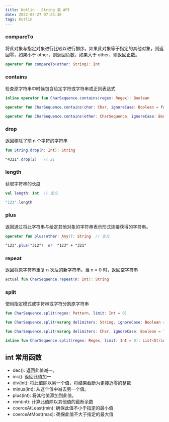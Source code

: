 ```yaml
---
title: Kotlin - String 类 API
date: 2022-05-27 07:24:30
tags: Kotlin
---
```


### compareTo
将此对象与指定对象进行比较以进行排序。如果此对象等于指定的其他对象，则返回零，如果小于 other，则返回负数，如果大于 other，则返回正数。
```kotlin
operator fun compareTo(other: String): Int
```


### contains
检查原字符串中时候包含给定字符或字符串或正则表达式
```kotlin
inline operator fun CharSequence.contains(regex: Regex): Boolean

operator fun CharSequence.contains(char: Char, ignoreCase: Boolean = false): Boolean

operator fun CharSequence.contains(other: CharSequence, ignoreCase: Boolean = false): Boolean
```


### drop
返回移除了前 n 个字符的字符串
```kotlin
fun String.drop(n: Int): String

"4321".drop(2)   // 21
```


### length
获取字符串的长度
```kotlin
val length: Int  // 定义

"123".length
```


### plus
返回通过将此字符串与给定其他对象的字符串表示形式连接获得的字符串。
```kotlin
operator fun plus(other: Any?): String  // 定义

"123".plus("312")  or  "123" + "321"
```


### repeat
返回将原字符串重复 n 次后的新字符串。当 n = 0 时，返回空字符串
```kotlin
actual fun CharSequence.repeat(n: Int): String
```


### split
使用指定模式或字符串或字符分割原字符串
```kotlin
fun CharSequence.split(regex: Pattern, limit: Int = 0)

fun CharSequence.split(vararg delimiters: String, ignoreCase: Boolean = false, limit: Int = 0): List<String>

fun CharSequence.split(vararg delimiters: Char, ignoreCase: Boolean = false, limit: Int = 0): List<String>

inline fun CharSequence.split(regex: Regex, limit: Int = 0): List<String>
```







## int 常用函数
* dec(): 返回此值减一。
* inc(): 返回此值加一
* div(int): 将此值除以另一个值，将结果截断为更接近零的整数
* minus(int): 从这个值中减去另一个值。
* plus(int): 将其他值添加到此值。
* rem(int): 计算此值除以其他值的截断余数
* coerceAtLeast(min): 确保此值不小于指定的最小值
* coerceAtMost(max): 确保此值不大于指定的最大值












